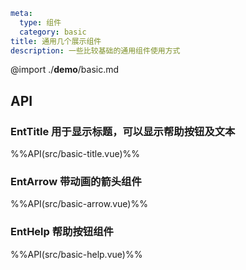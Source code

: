 ```yaml
meta:
  type: 组件
  category: basic
title: 通用几个展示组件
description: 一些比较基础的通用组件使用方式
```

@import ./__demo__/basic.md

## API

### EntTitle 用于显示标题，可以显示帮助按钮及文本

%%API(src/basic-title.vue)%%

### EntArrow 带动画的箭头组件

%%API(src/basic-arrow.vue)%%

### EntHelp 帮助按钮组件

%%API(src/basic-help.vue)%%
